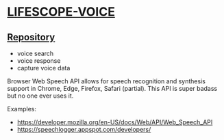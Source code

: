 # [LIFESCOPE-VOICE](https://github.com/LifeScopeLabs/lifescope-voice)

## [Repository](https://github.com/LifeScopeLabs/lifescope-voice)

- voice search
- voice response
- capture voice data

Browser Web Speech API allows for speech recognition and synthesis support in Chrome, Edge, Firefox, Safari (partial). This API is super badass but no one ever uses it. 

Examples:
- https://developer.mozilla.org/en-US/docs/Web/API/Web_Speech_API
- https://speechlogger.appspot.com/developers/


<!--stackedit_data:
eyJoaXN0b3J5IjpbMjAyNzYyOTMwNCwtNDYyNDM5NjQ2LC0xND
c1OTA1NzcyLDE2NTQxOTE5ODVdfQ==
-->